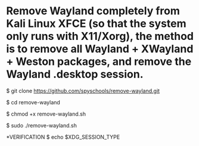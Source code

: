 # Remove Wayland completely from Kali Linux XFCE (so that the system only runs with X11/Xorg), the method is to remove all Wayland + XWayland + Weston packages, and remove the Wayland .desktop session.

$ git clone https://github.com/spyschools/remove-wayland.git 

$ cd remove-wayland

$ chmod +x remove-wayland.sh

$ sudo ./remove-wayland.sh

*VERIFICATION
$ echo $XDG_SESSION_TYPE
